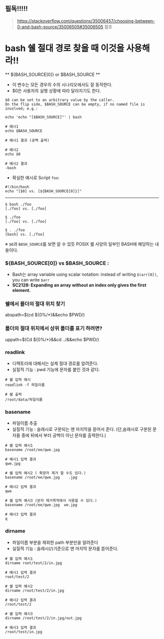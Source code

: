 ## 필독!!!!!
> https://stackoverflow.com/questions/35006457/choosing-between-0-and-bash-source/35006505#35006505 참조
# bash 쉘 절대 경로 찾을 때 이것을 사용해라!!
** ${BASH_SOURCE[0]}  or  $BASH_SOURCE **
- 이 변수는 모든 경우의 수의 시나리오에서도 잘 동작한다.
- $0은 사용자의 실행 상황에 따라 달라지기도 한다.
```
$0 can be set to an arbitrary value by the caller.
On the flip side, $BASH_SOURCE can be empty, if no named file is involved; e.g.:
```
```
echo 'echo "[$BASH_SOURCE]"' | bash
```
```
# 예시1
echo $BASH_SOURCE
```
```
# 예시1 결과 (공백 출력)

```
```
# 예시2
echo $0
```
```
# 예시2 결과
-bash
```
- 확실한 예시로 Script `foo`:
```
#!/bin/bash
echo "[$0] vs. [${BASH_SOURCE[0]}]"
```
---
```
$ bash ./foo
[./foo] vs. [./foo]

$ ./foo
[./foo] vs. [./foo]

$ . ./foo
[bash] vs. [./foo]
```
※ `$0`과 `BASH_SOURCE`를 보면 알 수 있듯 POSIX 쉘 사양의 일부인 BASH에 해당하는 내용이다.

### ${BASH_SOURCE[0]} vs $BASH_SOURCE :
- Bash는 array variable using scalar notation: instead of writing `$(arr[0])`, you can write `$arr`
- **SC2128: Expanding an array without an index only gives the first element.**



### 쉘에서 폴더의 절대 위치 찾기
abspath=$(cd ${0%/*}&&echo $PWD/)


### 폴더의 절대 위치에서 상위 폴더를 표기 하려면?
uppath=$(Cd ${0%/*}&&cd ../&&echo $PWD/)

### readlink
- 디렉토리에 대해서는 실제 절대 경로를 알려준다.
- 실질적 기능 : pwd 기능에 문자를 붙인 것과 같다.

```
# 쉘 입력 예시
readlink -f 파일이름
```
```
# 쉘 출력
/root/data/파일이름
```


### basename
- 파일이름 추출
- 실질적 기능 : 슬래시로 구분되는 맨 마지막을 뜯어서 준다. (단,슬래시로 구분된 문자들 중에 뒤에서 부터 공백이 아닌 문자를 출력한다.)
```
# 쉘 입력 예시1
basename /root/ee/qwe.jpg
```
```
# 예시1 입력 결과
qwe.jpg
```
```
# 쉘 입력 예시2 ( 확장자 제거 할 수도 있다.)
basename /root/ee/qwe.jpg    .jpg
```
```
# 예시2 입력 결과
qwe
```
```
# 쉘 입력 예시3 (문자 제거목적에서 사용할 수 있다.)
basename /root/ee/qwe.jpg  we.jpg
```
```
# 예시3 입력 결과
q
```


### dirname
- 파일이름 부분을 제외한 path 부분만을 알려준다
- 실질적 기능 : 슬래시(/)기준으로 맨 마지막 문자를 뜯어준다.
```
# 쉘 입력 예시1
dirname root/test/2/in.jpg
```
```
# 예시1 입력 결과
root/test/2
```
```
# 쉘 입력 예시2
dirname /root/test/2/in.jpg
```
```
# 예시2 입력 결과
/root/test/2
```
```
# 쉘 입력 예시3
dirname /root/test/2/in.jpg/out.jpg
```
```
# 예시3 입력 결과
/root/test/in.jpg
```

